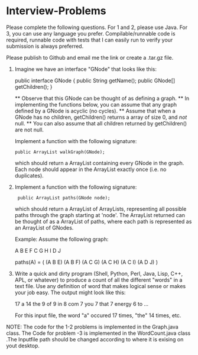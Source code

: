 # Interview-Problems

Please complete the following questions. For 1 and 2, please use Java. For 3, you can use any language you prefer. Compilable/runnable code is required, runnable code with tests that I can easily run to verify your submission is always preferred.

Please publish to Github and email me the link or create a .tar.gz file.

1. Imagine we have an interface "GNode" that looks like this:

   public interface GNode {
     public String getName();
    public GNode[] getChildren();
   }

   ** Observe that this GNode can be thought of as defining a graph.
   ** In implementing the functions below, you can assume that any
      graph defined by a GNode is acyclic (no cycles).
   ** Assume that when a GNode has no children, getChildren() returns
      a array of size 0, and *not* null.
   ** You can also assume that all children returned by getChildren()
      are not null.

   Implement a function with the following signature:

       public ArrayList walkGraph(GNode);

   which should return a ArrayList containing every GNode in the
   graph. Each node should appear in the ArrayList exactly once
   (i.e. no duplicates).

 
2. Implement a function with the following signature:

        public ArrayList paths(GNode node);

   which should return a ArrayList of ArrayLists, representing all
   possible paths through the graph starting at 'node'. The ArrayList
   returned can be thought of as a ArrayList of paths, where each path
   is represented as an ArrayList of GNodes.

   Example:
   Assume the following graph:

   A
     B
       E
       F
     C
       G
       H
       I
     D
       J

   paths(A) = ( (A B E) (A B F) (A C G) (A C H) (A C I) (A D J) )

3. Write a quick and dirty program (Shell, Python, Perl, Java, Lisp,
   C++, APL, or whatever) to produce a count of all the different
   "words" in a text file.  Use any definition of word that makes
   logical sense or makes your job easy.  The output might look like
   this:

     17 a
     14 the
      9 of
      9 in
      8 com
      7 you
      7 that
      7 energy
      6 to
      ...

   For this input file, the word "a" occured 17 times, "the" 14 times,
   etc.



NOTE:
The code for the 1-2 problems is implemented in the Graph.java class.
The Code for problem -3 is implemented in the WordCount.java class .The Inputfile path should be changed according to where it is exising on yout desktop.
